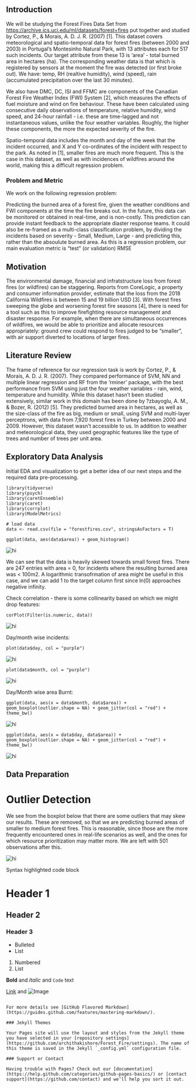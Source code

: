 ## Introduction

We will be studying the Forest Fires Data Set from https://archive.ics.uci.edu/ml/datasets/forest+fires put together and studied by Cortez, P., & Morais, A. D. J. R. (2007) [1]. This dataset covers meteorological and spatio-temporal data for forest fires (between 2000 and 2003) in Portugal’s Montesinho Natural Park, with 13 attributes each for 517 such incidents. Our target attribute from these 13 is ‘area’ - total burned area in hectares (ha). The corresponding weather data is that which is registered by sensors at the moment the fire was detected (or first broke out). We have: temp, RH (realtive humidity), wind (speed), rain (accumulated precipitation over the last 30 minutes).
 
We also have DMC, DC, ISI and FFMC are components of the Canadian Forest Fire Weather Index (FWI) System [2], which measures the effects of fuel moisture and wind on fire behaviour. These have been calculated using consecutive daily observations of temperature, relative humidity, wind speed, and 24-hour rainfall - i.e. these are time-lagged and not instantaneous values, unlike the four weather variables. Roughly, the higher these components, the more the expected severity of the fire.

Spatio-temporal data includes the month and day of the week that the incident occurred, and X and Y co-ordinates of the incident with respect to the park. As noted in [1], smaller fires are much more frequent. This is the case in this dataset, as well as with incidences of wildfires around the world, making this a difficult regression problem.

### Problem and Metric

We work on the following regression problem:

Predicting the burned area of a forest fire, given the weather conditions and FWI components at the time the fire breaks out.
In the future, this data can be monitored or obtained in real-time, and is non-costly.
This prediction can provide instant feedback to the appropriate diaster response teams.
It could also be re-framed as a multi-class classification problem, by dividing the incidents based on severity - Small, Medium, Large - and predicting this, rather than the absoulute burned area.
As this is a regression problem, our main evaluation metric is “test” (or validation) RMSE

## Motivation 

The environmental damage, financial and infratstructure loss from forest fires (or wildfires) can be staggering. Reports from CoreLogic, a property and consumer information provider, estimate that the loss from the 2018 California Wildfires is between 15 and 19 billion USD [3]. With forest fires sweeping the globe and worsening forest fire seasons [4], there is need for a tool such as this to improve firefighting resource management and disaster response. For example, when there are simultaneous occurrences of wildfires, we would be able to prioritize and allocate resources appropriately: ground crew could respond to fires judged to be “smaller”, with air support diverted to locations of larger fires.

## Literature Review

The frame of reference for our regression task is work by Cortez, P., & Morais, A. D. J. R. (2007). They compared performance of SVM, NN and multiple linear regression and RF from the ‘rminer’ package, with the best performance from SVM using just the four weather variables - rain, wind, temperature and humidity. While this dataset hasn’t been studied extensively, similar work in this domain has been done by ?zbayoglu, A. M., & Bozer, R. (2012) [5]. They predicted burned area in hectares, as well as the size-class of the fire as big, medium or small, using SVM and multi-layer perceptrons, with data from 7,920 forest fires in Turkey between 2000 and 2009. However, this dataset wasn’t accessible to us. In addition to weather and meteorological data, they used geographic features like the type of trees and number of trees per unit area.

## Exploratory Data Analysis

Initial EDA and visualization to get a better idea of our next steps and the required data pre-processing.

```
library(tidyverse)
library(psych)
library(caretEnsemble)
library(caret)
library(corrplot)
library(ModelMetrics)

# load data
data <- read.csv(file = "forestfires.csv", stringsAsFactors = T)
```
```
ggplot(data, aes(data$area)) + geom_histogram()
```
<img src="https://github.com/archithakishore/Forest_Fire/blob/master/Images/figure-html/unnamed-chunk-2-1.png" alt="hi" class="inline"/>
 
We can see that the data is heavily skewed towards small forest fires. There are 247 entries with area = 0, for incidents where the resulting burned area was < 100m2. A logarithmic transofrmation of area might be useful in this case, and we can add 1 to the target column first since ln(0) approaches negative infinity.

Check correlation - there is some collinearity based on which we might drop features:
```
corPlot(Filter(is.numeric, data))
```
<img src="https://github.com/archithakishore/Forest_Fire/blob/master/Images/figure-html/unnamed-chunk-4-1.png" alt="hi" class="inline"/>

Day/month wise incidents:
```
plot(data$day, col = "purple")
```
<img src="https://github.com/archithakishore/Forest_Fire/blob/master/Images/figure-html/unnamed-chunk-3-3.png" alt="hi" class="inline"/>

```
plot(data$month, col = "purple")
```
<img src="https://github.com/archithakishore/Forest_Fire/blob/master/Images/figure-html/unnamed-chunk-3-4.png" alt="hi" class="inline"/>

Day/Month wise area Burnt:
```
ggplot(data, aes(x = data$month, data$area)) + geom_boxplot(outlier.shape = NA) + geom_jitter(col = "red") + theme_bw()
 ```
 <img src="https://github.com/archithakishore/Forest_Fire/blob/master/Images/figure-html/unnamed-chunk-3-5.png" alt="hi" class="inline"/>

```
ggplot(data, aes(x = data$day, data$area)) + geom_boxplot(outlier.shape = NA) + geom_jitter(col = "red") + theme_bw()
```
<img src="https://github.com/archithakishore/Forest_Fire/blob/master/Images/figure-html/unnamed-chunk-3-6.png" alt="hi" class="inline"/>

## Data Preparation
# Outlier Detection

We see from the boxplot below that there are some outliers that may skew our results. These are removed, so that we are predicting burned areas of smaller to medium forest fires. This is reasonable, since those are the more frequently encountered ones in real-life scenarios as well, and the ones for which resource prioritization may matter more. We are left with 501 observations after this.

<img src="https://github.com/archithakishore/Forest_Fire/blob/master/Images/figure-html/unnamed-chunk-6-1.png" alt="hi" class="inline"/>




Syntax highlighted code block


# Header 1
## Header 2
### Header 3

- Bulleted
- List

1. Numbered
2. List

**Bold** and _Italic_ and `Code` text

[Link](url) and ![Image](src)
```

For more details see [GitHub Flavored Markdown](https://guides.github.com/features/mastering-markdown/).

### Jekyll Themes

Your Pages site will use the layout and styles from the Jekyll theme you have selected in your [repository settings](https://github.com/archithakishore/Forest_Fire/settings). The name of this theme is saved in the Jekyll `_config.yml` configuration file.

### Support or Contact

Having trouble with Pages? Check out our [documentation](https://help.github.com/categories/github-pages-basics/) or [contact support](https://github.com/contact) and we’ll help you sort it out.

